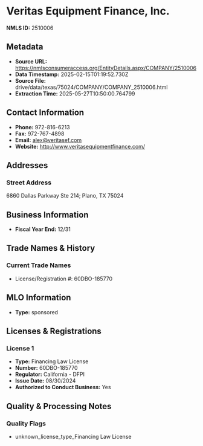 # Veritas Equipment Finance, Inc.

**NMLS ID:** 2510006

## Metadata
- **Source URL:** https://nmlsconsumeraccess.org/EntityDetails.aspx/COMPANY/2510006
- **Data Timestamp:** 2025-02-15T01:19:52.730Z
- **Source File:** drive/data/texas/75024/COMPANY/COMPANY_2510006.html
- **Extraction Time:** 2025-05-27T10:50:00.764799

## Contact Information
- **Phone:** 972-816-6213
- **Fax:** 972-767-4898
- **Email:** alex@veritasef.com
- **Website:** http://www.veritasequipmentfinance.com/

## Addresses
### Street Address
6860 Dallas Parkway Ste 214; Plano, TX 75024

## Business Information
- **Fiscal Year End:** 12/31

## Trade Names & History
### Current Trade Names
- License/Registration #: 60DBO-185770

## MLO Information
- **Type:** sponsored

## Licenses & Registrations

### License 1
- **Type:** Financing Law License
- **Number:** 60DBO-185770
- **Regulator:** California - DFPI
- **Issue Date:** 08/30/2024
- **Authorized to Conduct Business:** Yes

## Quality & Processing Notes
### Quality Flags
- unknown_license_type_Financing Law License
